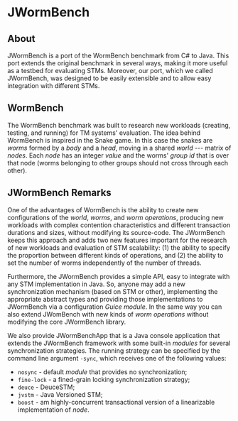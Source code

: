 # JWormBench

## About

JWormBench is a port of the WormBench benchmark from C# to Java. This port extends the original benchmark in several
ways, making it more useful as a testbed for evaluating STMs. Moreover, our port, which we called JWormBench, was designed to be easily extensible and to allow easy integration with different STMs.


## WormBench

The WormBench benchmark was built to research new workloads (creating, testing, and running) for TM systems' evaluation. The idea behind WormBench is inspired in the Snake game. In this case the snakes are *worms* formed by a *body* and a *head*, moving in a shared *world* --- matrix of *nodes*. Each *node* has an integer *value* and the worms' *group id* that is over that node (worms belonging to other groups should not cross through each other). 


## JWormBench Remarks

One of the advantages of WormBench is the ability to create new configurations of the *world*, *worms*, and *worm operations*, producing new workloads with complex contention characteristics and different transaction durations and sizes, without modifying its source-code. The JWormBench keeps this approach and adds two new features important for the research of new workloads and evaluation of STM scalability: (1) the ability to specify the proportion between different kinds of operations, and (2) the ability to set the number of worms independently of the number of threads.  

Furthermore, the JWormBench provides a simple API, easy to integrate with any STM implementation in Java. So, anyone may add a new synchronization mechanism (based on STM or other), implementing the appropriate abstract types and providing those implementations to JWormBench via a configuration *Guice module*. In the same way you can also extend JWomBench with new kinds of *worm operations* without modifying the core JWormBench library.

We also provide JWormBenchApp that is a Java console application that extends the JWormBench framework with some built-in *modules* for several synchronization strategies. The running strategy can be specified by the command line argument `-sync`, which receives one of the following values: 
* `nosync` - default *module* that provides no synchronization; 
* `fine-lock` - a fined-grain locking synchronization strategy;
* `deuce` - DeuceSTM; 
* `jvstm` - Java Versioned STM; 
* `boost` - am highly-concurrent transactional version of a linearizable implementation of *node*.
